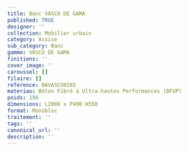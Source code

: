 ```yaml
---
title: Banc VASCO DE GAMA
published: TRUE
designer: ''
collection: Mobilier urbain
category: Assise
sub_category: Banc
gamme: VASCO DE GAMA
finitions: ''
cover_image: ''
caroussel: []
filaire: []
reference: BAVASCO0102
materiau: Béton Fibré à Ultra-hautes Performances (BFUP)
poids: 198
dimensions: L2000 x P400 H550
format: Monobloc
traitement: ''
tags: ''
canonical_url: ''
description: ''
---
```

